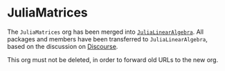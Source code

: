 # JuliaMatrices

The `JuliaMatrices` org has been merged into [`JuliaLinearAlgebra`](https://github.com/JuliaLinearAlgebra). All packages and members have been transferred to `JuliaLinearAlgebra`, based on the discussion on [Discourse](https://discourse.julialang.org/t/proposal-to-merge-the-julialinearalgebra-and-juliamatrices-organizations/89081?u=dilumaluthge).

This org must not be deleted, in order to forward old URLs to the new org.
